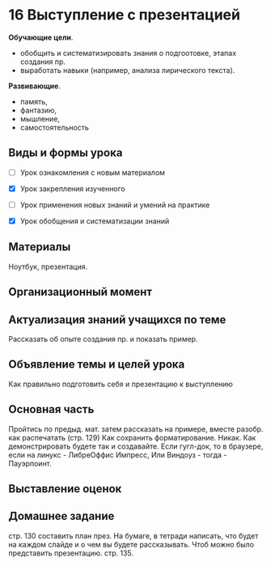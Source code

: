 # 16 Выступление с презентацией

**Обучающие цели**.

- обобщить и систематизировать знания о подгоотовке, этапах создания пр. 
- выработать навыки (например, анализа лирического текста).

**Развивающие**.

- память,
- фантазию,
- мышление,
- самостоятельность

## Виды и формы урока

- [ ] Урок ознакомления с новым материалом

- [x] Урок закрепления изученного

- [ ] Урок применения новых знаний и умений на практике

- [x] Урок обобщения и систематизации знаний

## Материалы

Ноутбук, презентация.

## Организационный момент

## Актуализация знаний учащихся по теме

Рассказать об опыте создания пр. и показать пример.

## Объявление темы и целей урока

Как правильно подготовить себя и презентацию к выступлению 

## Основная часть

Пройтись по предыд. мат. затем рассказать на примере, вместе разобр. как распечатать (стр. 129)
Как сохранить форматирование. Никак. Как демонстрировать будете так и создавайте. Если гугл-док, то в браузере, если на линукс -  ЛибреОффис Импресс, Или Виндоуз - тогда - Пауэрпоинт.

## Выставление оценок

## Домашнее задание

стр. 130 составить план през. На бумаге, в тетради написать, что будет на каждом слайде и о чем вы будете рассказывать. Чтоб можно было представить презентацию. стр. 135.
